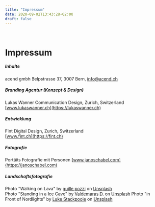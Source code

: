 ```yaml
---
title: "Impressum"
date: 2020-09-02T13:43:28+02:00
draft: false
---
```



​
# Impressum

  
##### Inhalte

acend gmbh Belpstrasse 37, 3007 Bern, info@acend.ch<br/> 


##### Branding Agentur (Konzept & Design)

Lukas Wanner Communication Design, Zurich, Switzerland  
[www.lukaswanner.ch](https://lukaswanner.ch)<br/> 

    

##### Entwicklung

Fint Digital Design, Zurich, Switzerland  
[www.fint.ch](https://fint.ch)<br/> 

    

##### Fotografie

Portäits Fotografie mit Personen
[www.janoschabel.com](https://janoschabel.com)<br/>      


##### Landschaftsfotografie
Photo "Walking on Lava" by [guille pozzi](https://unsplash.com/@guillepozzi?utm_source=unsplash&amp;utm_medium=referral&amp;utm_content=creditCopyText) on [Unsplash](https://unsplash.com/s/photos/lava-hiking?utm_source=unsplash&amp;utm_medium=referral&amp;utm_content=creditCopyText)      
Photo "Standing in a Ice Cave" by [Valdemaras D.](https://unsplash.com/@deko_lt?utm_source=unsplash&amp;utm_medium=referral&amp;utm_content=creditCopyText) on  [Unsplash](https://unsplash.com/@deko_lt?utm_source=unsplash&amp;utm_medium=referral&amp;utm_content=creditCopyText)
Photo "in Front of Nordlights" by [Luke Stackpoole](https://unsplash.com/@withluke?utm_source=unsplash&amp;utm_medium=referral&amp;utm_content=creditCopyText) on  [Unsplash](https://unsplash.com/@withluke?utm_source=unsplash&amp;utm_medium=referral&amp;utm_content=creditCopyText)